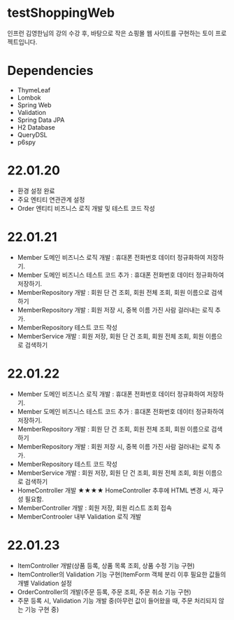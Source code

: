 # testShoppingWeb
인프런 김영한님의 강의 수강 후, 바탕으로 작은 쇼핑몰 웹 사이트를 구현하는 토이 프로젝트입니다.

# Dependencies
- ThymeLeaf
- Lombok
- Spring Web
- Validation
- Spring Data JPA
- H2 Database
- QueryDSL
- p6spy



# 22.01.20
- 환경 설정 완료
- 주요 엔티티 연관관계 설정
- Order 엔티티 비즈니스 로직 개발 및 테스트 코드 작성

# 22.01.21
- Member 도메인 비즈니스 로직 개발 : 휴대폰 전화번호 데이터 정규화하여 저장하기.
- Member 도메인 비즈니스 테스트 코드 추가 : 휴대폰 전화번호 데이터 정규화하여 저장하기.
- MemberRepository 개발 : 회원 단 건 조회, 회원 전체 조회, 회원 이름으로 검색하기
- MemberRepository 개발 : 회원 저장 시, 중복 이름 가진 사람 걸러내는 로직 추가.
- MemberRepository 테스트 코드 작성
- MemberService 개발 : 회원 저장, 회원 단 건 조회, 회원 전체 조회, 회원 이름으로 검색하기


# 22.01.22
- Member 도메인 비즈니스 로직 개발 : 휴대폰 전화번호 데이터 정규화하여 저장하기.
- Member 도메인 비즈니스 테스트 코드 추가 : 휴대폰 전화번호 데이터 정규화하여 저장하기.
- MemberRepository 개발 : 회원 단 건 조회, 회원 전체 조회, 회원 이름으로 검색하기
- MemberRepository 개발 : 회원 저장 시, 중복 이름 가진 사람 걸러내는 로직 추가.
- MemberRepository 테스트 코드 작성
- MemberService 개발 : 회원 저장, 회원 단 건 조회, 회원 전체 조회, 회원 이름으로 검색하기
- HomeController 개발 ★★★★ HomeController 추후에 HTML 변경 시, 재구성 필요함. 
- MemberController 개발 : 회원 저장, 회원 리스트 조회 접속
- MemberControoler 내부 Validation 로직 개발 

# 22.01.23
- ItemController 개발(상품 등록, 상품 목록 조회, 상품 수정 기능 구현)
- ItemController의 Validation 기능 구현(ItemForm 객체 분리 이후 필요한 값들의 개별 Validation 설정
- OrderController의 개발(주문 등록, 주문 조회, 주문 취소 기능 구현)
- 주문 등록 시, Validation 기능 개발 중(아무런 값이 들어왔을 때, 주문 처리되지 않는 기능 구현 중) 
